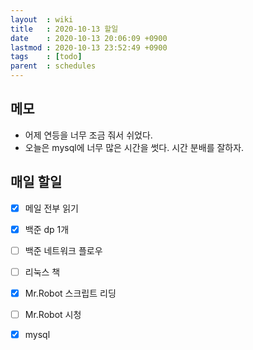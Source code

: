```yaml
---
layout  : wiki
title   : 2020-10-13 할일
date    : 2020-10-13 20:06:09 +0900
lastmod : 2020-10-13 23:52:49 +0900
tags    : [todo]
parent  : schedules
---
```


## 메모
 * 어제 연등을 너무 조금 줘서 쉬었다.
 * 오늘은 mysql에 너무 많은 시간을 썻다. 시간 분배를 잘하자.

## 매일 할일
 * [X] 메일 전부 읽기
 * [X] 백준 dp 1개
 * [ ] 백준 네트워크 플로우
 * [ ] 리눅스 책
 * [X] Mr.Robot 스크립트 리딩
 * [ ] Mr.Robot 시청
 * [X] mysql

